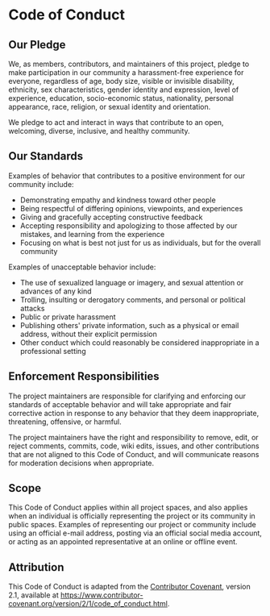 # Code of Conduct

## Our Pledge

We, as members, contributors, and maintainers of this project, pledge to make participation in our community a harassment-free experience for everyone, regardless of age, body size, visible or invisible disability, ethnicity, sex characteristics, gender identity and expression, level of experience, education, socio-economic status, nationality, personal appearance, race, religion, or sexual identity and orientation.

We pledge to act and interact in ways that contribute to an open, welcoming, diverse, inclusive, and healthy community.

## Our Standards

Examples of behavior that contributes to a positive environment for our community include:

- Demonstrating empathy and kindness toward other people
- Being respectful of differing opinions, viewpoints, and experiences
- Giving and gracefully accepting constructive feedback
- Accepting responsibility and apologizing to those affected by our mistakes, and learning from the experience
- Focusing on what is best not just for us as individuals, but for the overall community

Examples of unacceptable behavior include:

- The use of sexualized language or imagery, and sexual attention or advances of any kind
- Trolling, insulting or derogatory comments, and personal or political attacks
- Public or private harassment
- Publishing others' private information, such as a physical or email address, without their explicit permission
- Other conduct which could reasonably be considered inappropriate in a professional setting

## Enforcement Responsibilities

The project maintainers are responsible for clarifying and enforcing our standards of acceptable behavior and will take appropriate and fair corrective action in response to any behavior that they deem inappropriate, threatening, offensive, or harmful.

The project maintainers have the right and responsibility to remove, edit, or reject comments, commits, code, wiki edits, issues, and other contributions that are not aligned to this Code of Conduct, and will communicate reasons for moderation decisions when appropriate.

## Scope

This Code of Conduct applies within all project spaces, and also applies when an individual is officially representing the project or its community in public spaces. Examples of representing our project or community include using an official e-mail address, posting via an official social media account, or acting as an appointed representative at an online or offline event.

## Attribution

This Code of Conduct is adapted from the [Contributor Covenant](https://docs.github.com/en/communities/setting-up-your-project-for-healthy-contributions/adding-a-code-of-conduct-to-your-project), version 2.1, available at https://www.contributor-covenant.org/version/2/1/code_of_conduct.html.
